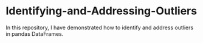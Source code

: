 # Identifying-and-Addressing-Outliers
In this repository, I have demonstrated how to identify and address outliers in pandas DataFrames.
